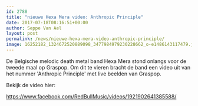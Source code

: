 ```yaml
---
id: 2788
title: "nieuwe Hexa Mera video: Anthropic Principle"
date: 2017-07-18T08:16:51+00:00
author: Seppe Van Ael
layout: post
permalink: /news/nieuwe-hexa-mera-video-anthropic-principle/
image: 16252182_1324672520889098_3477984979230228662_o-e1486143117479.jpg
---
```

De Belgische melodic death metal band Hexa Mera stond onlangs voor de tweede maal op Graspop. Om dit te vieren bracht de band een video uit van het nummer 'Anthropic Principle' met live beelden van Graspop.

Bekijk de video hier:

https://www.facebook.com/RedBullMusic/videos/1921902641385588/
